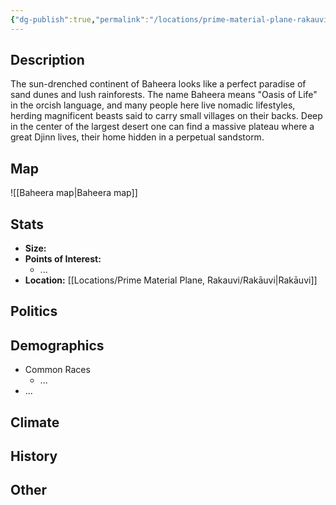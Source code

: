 ```yaml
---
{"dg-publish":true,"permalink":"/locations/prime-material-plane-rakauvi/baheera/baheera/","tags":["Location","Continent"]}
---
```


## Description
The sun-drenched continent of Baheera looks like a perfect paradise of sand dunes and lush rainforests. The name Baheera means "Oasis of Life" in the orcish language, and many people here live nomadic lifestyles, herding magnificent beasts said to carry small villages on their backs. Deep in the center of the largest desert one can find a massive plateau where a great Djinn lives, their home hidden in a perpetual sandstorm. 
## Map
![[Baheera map\|Baheera map]]
## Stats
- **Size:** 
- **Points of Interest:**
    - ...
- **Location:** [[Locations/Prime Material Plane, Rakauvi/Rakāuvi\|Rakāuvi]]

## Politics

## Demographics
- Common Races
    - ...
- ...

## Climate

## History

## Other 